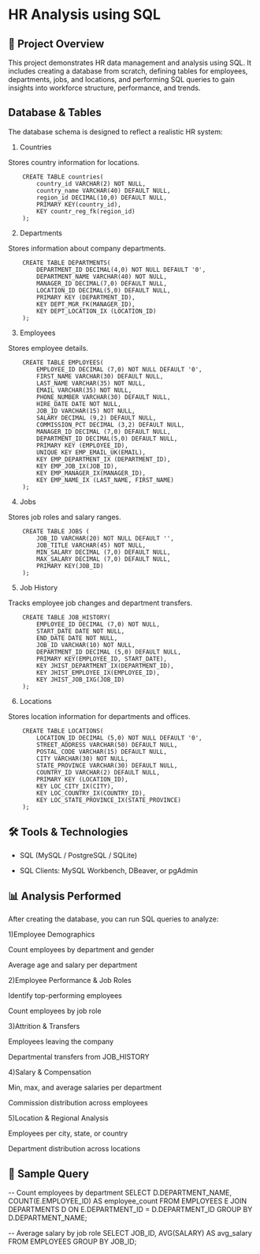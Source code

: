 # HR Analysis using SQL
## 📌 Project Overview

This project demonstrates HR data management and analysis using SQL. It includes creating a database from scratch, defining tables for employees, departments, jobs, and locations, and performing SQL queries to gain insights into workforce structure, performance, and trends.

## Database & Tables

The database schema is designed to reflect a realistic HR system:

1. Countries

Stores country information for locations.

        CREATE TABLE countries(
            country_id VARCHAR(2) NOT NULL,
            country_name VARCHAR(40) DEFAULT NULL,
            region_id DECIMAL(10,0) DEFAULT NULL,
            PRIMARY KEY(country_id),
            KEY countr_reg_fk(region_id)
        );

2. Departments

Stores information about company departments.

        CREATE TABLE DEPARTMENTS(
            DEPARTMENT_ID DECIMAL(4,0) NOT NULL DEFAULT '0',
            DEPARTMENT_NAME VARCHAR(40) NOT NULL,
            MANAGER_ID DECIMAL(7,0) DEFAULT NULL,
            LOCATION_ID DECIMAL(5,0) DEFAULT NULL,
            PRIMARY KEY (DEPARTMENT_ID),
            KEY DEPT_MGR_FK(MANAGER_ID),
            KEY DEPT_LOCATION_IX (LOCATION_ID)
        );

3. Employees

Stores employee details.

        CREATE TABLE EMPLOYEES(
            EMPLOYEE_ID DECIMAL (7,0) NOT NULL DEFAULT '0',
            FIRST_NAME VARCHAR(30) DEFAULT NULL,
            LAST_NAME VARCHAR(35) NOT NULL,
            EMAIL VARCHAR(35) NOT NULL,
            PHONE_NUMBER VARCHAR(30) DEFAULT NULL,
            HIRE_DATE DATE NOT NULL,
            JOB_ID VARCHAR(15) NOT NULL,
            SALARY DECIMAL (9,2) DEFAULT NULL,
            COMMISSION_PCT DECIMAL (3,2) DEFAULT NULL,
            MANAGER_ID DECIMAL (7,0) DEFAULT NULL,
            DEPARTMENT_ID DECIMAL(5,0) DEFAULT NULL,
            PRIMARY KEY (EMPLOYEE_ID),
            UNIQUE KEY EMP_EMAIL_UK(EMAIL),
            KEY EMP_DEPARTMENT_IX (DEPARTMENT_ID),
            KEY EMP_JOB_IX(JOB_ID),
            KEY EMP_MANAGER_IX(MANAGER_ID),
            KEY EMP_NAME_IX (LAST_NAME, FIRST_NAME)
        );

4. Jobs

Stores job roles and salary ranges.

        CREATE TABLE JOBS (
            JOB_ID VARCHAR(20) NOT NULL DEFAULT '',
            JOB_TITLE VARCHAR(45) NOT NULL,
            MIN_SALARY DECIMAL (7,0) DEFAULT NULL,
            MAX_SALARY DECIMAL (7,0) DEFAULT NULL,
            PRIMARY KEY(JOB_ID)
        );

5. Job History

Tracks employee job changes and department transfers.

        CREATE TABLE JOB_HISTORY(
            EMPLOYEE_ID DECIMAL (7,0) NOT NULL,
            START_DATE DATE NOT NULL,
            END_DATE DATE NOT NULL,
            JOB_ID VARCHAR(10) NOT NULL,
            DEPARTMENT_ID DECIMAL (5,0) DEFAULT NULL,
            PRIMARY KEY(EMPLOYEE_ID, START_DATE),
            KEY JHIST_DEPARTMENT_IX(DEPARTMENT_ID),
            KEY JHIST_EMPLOYEE_IX(EMPLOYEE_ID),
            KEY JHIST_JOB_IXG(JOB_ID)
        );

6. Locations

Stores location information for departments and offices.

        CREATE TABLE LOCATIONS(
            LOCATION_ID DECIMAL (5,0) NOT NULL DEFAULT '0',
            STREET_ADDRESS VARCHAR(50) DEFAULT NULL,
            POSTAL_CODE VARCHAR(15) DEFAULT NULL,
            CITY VARCHAR(30) NOT NULL,
            STATE_PROVINCE VARCHAR(30) DEFAULT NULL,
            COUNTRY_ID VARCHAR(2) DEFAULT NULL,
            PRIMARY KEY (LOCATION_ID),
            KEY LOC_CITY_IX(CITY),
            KEY LOC_COUNTRY_IX(COUNTRY_ID),
            KEY LOC_STATE_PROVINCE_IX(STATE_PROVINCE)
        );

## 🛠 Tools & Technologies

* SQL (MySQL / PostgreSQL / SQLite)

* SQL Clients: MySQL Workbench, DBeaver, or pgAdmin

## 📊 Analysis Performed

After creating the database, you can run SQL queries to analyze:

1)Employee Demographics

Count employees by department and gender

Average age and salary per department

2)Employee Performance & Job Roles

Identify top-performing employees

Count employees by job role

3)Attrition & Transfers

Employees leaving the company

Departmental transfers from JOB_HISTORY

4)Salary & Compensation

Min, max, and average salaries per department

Commission distribution across employees

5)Location & Regional Analysis

Employees per city, state, or country

Department distribution across locations

## 📌 Sample Query
-- Count employees by department
SELECT D.DEPARTMENT_NAME, COUNT(E.EMPLOYEE_ID) AS employee_count
FROM EMPLOYEES E
JOIN DEPARTMENTS D ON E.DEPARTMENT_ID = D.DEPARTMENT_ID
GROUP BY D.DEPARTMENT_NAME;

-- Average salary by job role
SELECT JOB_ID, AVG(SALARY) AS avg_salary
FROM EMPLOYEES
GROUP BY JOB_ID;
